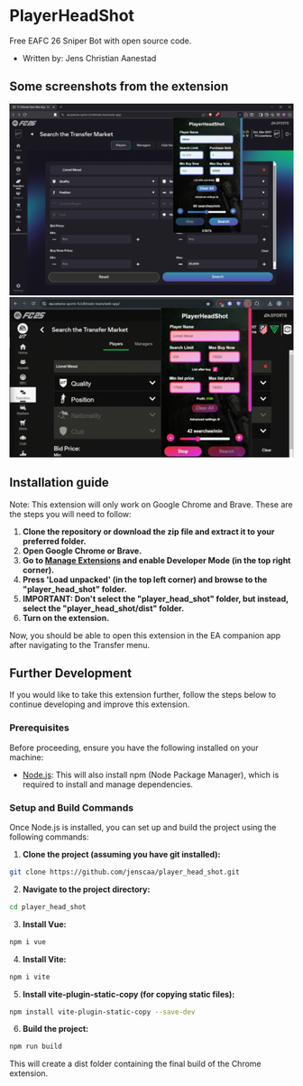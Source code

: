 # PlayerHeadShot
Free EAFC 26 Sniper Bot with open source code.
- Written by: Jens Christian Aanestad

## Some screenshots from the extension

<img src="src/assets/img/example.png" alt="Sniping bot" width="600"/>

<img src="src/assets/img/example2.gif" alt="Sniping bot" width="600"/>



## Installation guide
Note: This extension will only work on Google Chrome and Brave.
These are the steps you will need to follow:
1. **Clone the repository or download the zip file and extract it to your preferred folder.** 
2. **Open Google Chrome or Brave.** 
3. **Go to [Manage Extensions](chrome://extensions/) and enable Developer Mode (in the top right corner).** 
4. **Press 'Load unpacked' (in the top left corner) and browse to the "player_head_shot" folder.** 
5. **IMPORTANT: Don't select the "player_head_shot" folder, but instead, select the "player_head_shot/dist" folder.** 
6. **Turn on the extension.**

Now, you should be able to open this extension in the EA companion app after navigating to the Transfer menu.
## Further Development

If you would like to take this extension further, follow the steps below to continue developing and improve this extension.

### Prerequisites

Before proceeding, ensure you have the following installed on your machine:

- [Node.js](https://nodejs.org/en/download/prebuilt-installer): This will also install npm (Node Package Manager), which is required to install and manage dependencies.

### Setup and Build Commands

Once Node.js is installed, you can set up and build the project using the following commands:

1. **Clone the project (assuming you have git installed):**
```bash
git clone https://github.com/jenscaa/player_head_shot.git
```

2. **Navigate to the project directory:**
```bash
cd player_head_shot
```

3. **Install Vue:**
```bash
npm i vue
```

4. **Install Vite:**
```bash
npm i vite
```

5. **Install vite-plugin-static-copy (for copying static files):**
```bash
npm install vite-plugin-static-copy --save-dev
```

6. **Build the project:**
```bash
npm run build
```
This will create a dist folder containing the final build of the Chrome extension.
